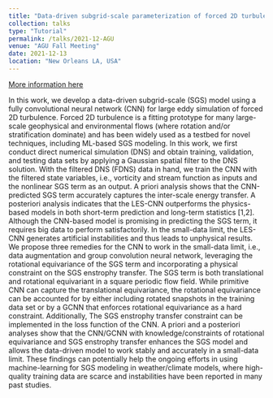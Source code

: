 ```yaml
---
title: "Data-driven subgrid-scale parameterization of forced 2D turbulence in the small-data limit"
collection: talks
type: "Tutorial"
permalink: /talks/2021-12-AGU
venue: "AGU Fall Meeting"
date: 2021-12-13
location: "New Orleans LA, USA"
---
```


[More information here](https://agu.confex.com/agu/fm21/meetingapp.cgi/Paper/831978)

In this work, we develop a data-driven subgrid-scale (SGS) model using a fully convolutional neural network (CNN) for large eddy simulation of forced 2D turbulence. Forced 2D turbulence is a fitting prototype for many large-scale geophysical and environmental flows (where rotation and/or stratification dominate) and has been widely used as a testbed for novel techniques, including ML-based SGS modeling. In this work, we first conduct direct numerical simulation (DNS) and obtain training, validation, and testing data sets by applying a Gaussian spatial filter to the DNS solution. With the filtered DNS (FDNS) data in hand, we train the CNN with the filtered state variables, i.e., vorticity and stream function as inputs and the nonlinear SGS term as an output. A priori analysis shows that the CNN-predicted SGS term accurately captures the inter-scale energy transfer. A posteriori analysis indicates that the LES-CNN outperforms the physics-based models in both short-term prediction and long-term statistics [1,2]. Although the CNN-based model is promising in predicting the SGS term, it requires big data to perform satisfactorily. In the small-data limit, the LES-CNN generates artificial instabilities and thus leads to unphysical results. We propose three remedies for the CNN to work in the small-data limit, i.e., data augmentation and group convolution neural network, leveraging the rotational equivariance of the SGS term and incorporating a physical constraint on the SGS enstrophy transfer. The SGS term is both translational and rotational equivariant in a square periodic flow field. While primitive CNN can capture the translational equivariance, the rotational equivariance can be accounted for by either including rotated snapshots in the training data set or by a GCNN that enforces rotational equivariance as a hard constraint. Additionally, The SGS enstrophy transfer constraint can be implemented in the loss function of the CNN. A priori and a posteriori analyses show that the CNN/GCNN with knowledge/constraints of rotational equivariance and SGS enstrophy transfer enhances the SGS model and allows the data-driven model to work stably and accurately in a small-data limit. These findings can potentially help the ongoing efforts in using machine-learning for SGS modeling in weather/climate models, where high-quality training data are scarce and instabilities have been reported in many past studies.
